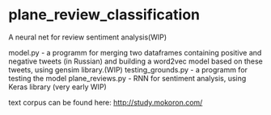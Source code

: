 # plane_review_classification
A neural net for review sentiment analysis(WIP)

model.py - a programm for merging two dataframes containing positive and negative tweets (in Russian) and building a word2vec model based on these tweets, using gensim library.(WIP)
testing_grounds.py - a programm for testing the model
plane_reviews.py - RNN for sentiment analysis, using Keras library (very early WIP)

text corpus can be found here: 
http://study.mokoron.com/
